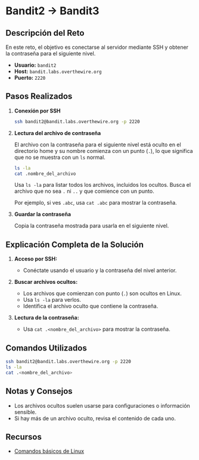 # Bandit2 → Bandit3

## Descripción del Reto

En este reto, el objetivo es conectarse al servidor mediante SSH y obtener la contraseña para el siguiente nivel.

- **Usuario:** `bandit2`
- **Host:** `bandit.labs.overthewire.org`
- **Puerto:** `2220`

## Pasos Realizados

1. **Conexión por SSH**

    ```bash
    ssh bandit2@bandit.labs.overthewire.org -p 2220
    ```

2. **Lectura del archivo de contraseña**

    El archivo con la contraseña para el siguiente nivel está oculto en el directorio home y su nombre comienza con un punto (`.`), lo que significa que no se muestra con un `ls` normal.

    ```bash
    ls -la
    cat .nombre_del_archivo
    ```
    Usa `ls -la` para listar todos los archivos, incluidos los ocultos. Busca el archivo que no sea `.` ni `..` y que comience con un punto.

    Por ejemplo, si ves `.abc`, usa `cat .abc` para mostrar la contraseña.

3. **Guardar la contraseña**

    Copia la contraseña mostrada para usarla en el siguiente nivel.

## Explicación Completa de la Solución

1. **Acceso por SSH:**
   - Conéctate usando el usuario y la contraseña del nivel anterior.

2. **Buscar archivos ocultos:**
   - Los archivos que comienzan con punto (`.`) son ocultos en Linux.
   - Usa `ls -la` para verlos.
   - Identifica el archivo oculto que contiene la contraseña.

3. **Lectura de la contraseña:**
   - Usa `cat .<nombre_del_archivo>` para mostrar la contraseña.

## Comandos Utilizados

```bash
ssh bandit2@bandit.labs.overthewire.org -p 2220
ls -la
cat .<nombre_del_archivo>
```

## Notas y Consejos

- Los archivos ocultos suelen usarse para configuraciones o información sensible.
- Si hay más de un archivo oculto, revisa el contenido de cada uno.

## Recursos

- [Comandos básicos de Linux](https://ryanstutorials.net/linuxtutorial/)
